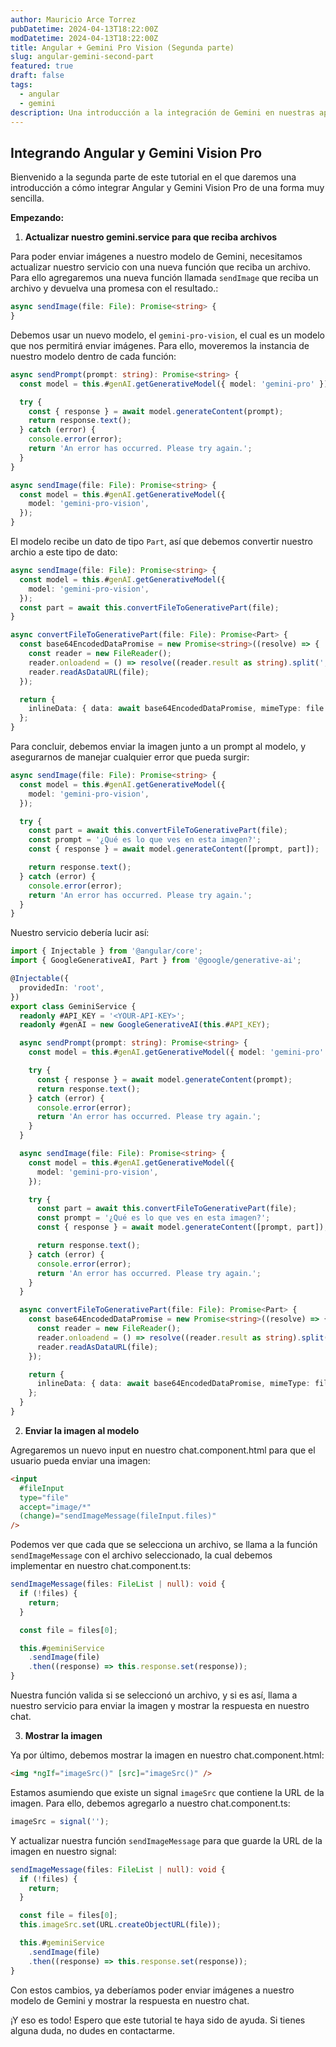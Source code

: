 ```yaml
---
author: Mauricio Arce Torrez
pubDatetime: 2024-04-13T18:22:00Z
modDatetime: 2024-04-13T18:22:00Z
title: Angular + Gemini Pro Vision (Segunda parte)
slug: angular-gemini-second-part
featured: true
draft: false
tags:
  - angular
  - gemini
description: Una introducción a la integración de Gemini en nuestras aplicaciones Angular usando imágenes.
---
```


## Integrando Angular y Gemini Vision Pro

Bienvenido a la segunda parte de este tutorial en el que daremos una introducción a cómo integrar Angular y Gemini Vision Pro de una forma muy sencilla.

**Empezando:**

1. **Actualizar nuestro gemini.service para que reciba archivos**

Para poder enviar imágenes a nuestro modelo de Gemini, necesitamos actualizar nuestro servicio con una nueva función que reciba un archivo. Para ello agregaremos una nueva función llamada `sendImage` que reciba un archivo y devuelva una promesa con el resultado.:

```typescript
async sendImage(file: File): Promise<string> {
}
```

Debemos usar un nuevo modelo, el `gemini-pro-vision`, el cual es un modelo que nos permitirá enviar imágenes. Para ello, moveremos la instancia de nuestro modelo dentro de cada función:

```typescript
async sendPrompt(prompt: string): Promise<string> {
  const model = this.#genAI.getGenerativeModel({ model: 'gemini-pro' });

  try {
    const { response } = await model.generateContent(prompt);
    return response.text();
  } catch (error) {
    console.error(error);
    return 'An error has occurred. Please try again.';
  }
}

async sendImage(file: File): Promise<string> {
  const model = this.#genAI.getGenerativeModel({
    model: 'gemini-pro-vision',
  });
}
```

El modelo recibe un dato de tipo `Part`, así que debemos convertir nuestro archio a este tipo de dato:

```typescript
async sendImage(file: File): Promise<string> {
  const model = this.#genAI.getGenerativeModel({
    model: 'gemini-pro-vision',
  });
  const part = await this.convertFileToGenerativePart(file);
}

async convertFileToGenerativePart(file: File): Promise<Part> {
  const base64EncodedDataPromise = new Promise<string>((resolve) => {
    const reader = new FileReader();
    reader.onloadend = () => resolve((reader.result as string).split(',')[1]);
    reader.readAsDataURL(file);
  });

  return {
    inlineData: { data: await base64EncodedDataPromise, mimeType: file.type },
  };
}
```

Para concluir, debemos enviar la imagen junto a un prompt al modelo, y asegurarnos de manejar cualquier error que pueda surgir:

```typescript
async sendImage(file: File): Promise<string> {
  const model = this.#genAI.getGenerativeModel({
    model: 'gemini-pro-vision',
  });

  try {
    const part = await this.convertFileToGenerativePart(file);
    const prompt = '¿Qué es lo que ves en esta imagen?';
    const { response } = await model.generateContent([prompt, part]);

    return response.text();
  } catch (error) {
    console.error(error);
    return 'An error has occurred. Please try again.';
  }
}
```

Nuestro servicio debería lucir así:

```typescript
import { Injectable } from '@angular/core';
import { GoogleGenerativeAI, Part } from '@google/generative-ai';

@Injectable({
  providedIn: 'root',
})
export class GeminiService {
  readonly #API_KEY = '<YOUR-API-KEY>';
  readonly #genAI = new GoogleGenerativeAI(this.#API_KEY);

  async sendPrompt(prompt: string): Promise<string> {
    const model = this.#genAI.getGenerativeModel({ model: 'gemini-pro' });

    try {
      const { response } = await model.generateContent(prompt);
      return response.text();
    } catch (error) {
      console.error(error);
      return 'An error has occurred. Please try again.';
    }
  }

  async sendImage(file: File): Promise<string> {
    const model = this.#genAI.getGenerativeModel({
      model: 'gemini-pro-vision',
    });

    try {
      const part = await this.convertFileToGenerativePart(file);
      const prompt = '¿Qué es lo que ves en esta imagen?';
      const { response } = await model.generateContent([prompt, part]);

      return response.text();
    } catch (error) {
      console.error(error);
      return 'An error has occurred. Please try again.';
    }
  }

  async convertFileToGenerativePart(file: File): Promise<Part> {
    const base64EncodedDataPromise = new Promise<string>((resolve) => {
      const reader = new FileReader();
      reader.onloadend = () => resolve((reader.result as string).split(',')[1]);
      reader.readAsDataURL(file);
    });

    return {
      inlineData: { data: await base64EncodedDataPromise, mimeType: file.type },
    };
  }
}

```

2. **Enviar la imagen al modelo**

Agregaremos un nuevo input en nuestro chat.component.html para que el usuario pueda enviar una imagen:

```html
<input
  #fileInput
  type="file"
  accept="image/*"
  (change)="sendImageMessage(fileInput.files)"
/>
```

Podemos ver que cada que se selecciona un archivo, se llama a la función `sendImageMessage` con el archivo seleccionado, la cual debemos implementar en nuestro chat.component.ts:

```typescript
sendImageMessage(files: FileList | null): void {
  if (!files) {
    return;
  }

  const file = files[0];

  this.#geminiService
    .sendImage(file)
    .then((response) => this.response.set(response));
}
```

Nuestra función valida si se seleccionó un archivo, y si es así, llama a nuestro servicio para enviar la imagen y mostrar la respuesta en nuestro chat.

3. **Mostrar la imagen**

Ya por último, debemos mostrar la imagen en nuestro chat.component.html:

```html
<img *ngIf="imageSrc()" [src]="imageSrc()" />
```

Estamos asumiendo que existe un signal `imageSrc` que contiene la URL de la imagen. Para ello, debemos agregarlo a nuestro chat.component.ts:

```typescript
imageSrc = signal('');
```

Y actualizar nuestra función `sendImageMessage` para que guarde la URL de la imagen en nuestro signal:

```typescript
sendImageMessage(files: FileList | null): void {
  if (!files) {
    return;
  }

  const file = files[0];
  this.imageSrc.set(URL.createObjectURL(file));

  this.#geminiService
    .sendImage(file)
    .then((response) => this.response.set(response));
}
```

Con estos cambios, ya deberíamos poder enviar imágenes a nuestro modelo de Gemini y mostrar la respuesta en nuestro chat.

¡Y eso es todo! Espero que este tutorial te haya sido de ayuda. Si tienes alguna duda, no dudes en contactarme.
